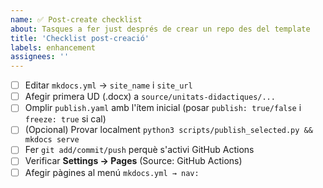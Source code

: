 ```yaml
---
name: ✅ Post-create checklist
about: Tasques a fer just després de crear un repo des del template
title: 'Checklist post-creació'
labels: enhancement
assignees: ''
---
```


- [ ] Editar `mkdocs.yml` → `site_name` i `site_url`
- [ ] Afegir primera UD (.docx) a `source/unitats-didactiques/...`
- [ ] Omplir `publish.yaml` amb l'ítem inicial (posar `publish: true/false` i `freeze: true` si cal)
- [ ] (Opcional) Provar localment `python3 scripts/publish_selected.py && mkdocs serve`
- [ ] Fer `git add/commit/push` perquè s'activi GitHub Actions
- [ ] Verificar **Settings → Pages** (Source: GitHub Actions)
- [ ] Afegir pàgines al menú `mkdocs.yml → nav:`
